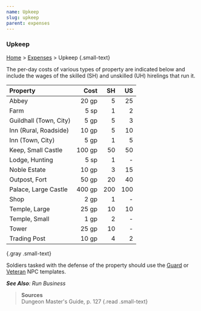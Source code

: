 ```yaml
---
name: Upkeep
slug: upkeep
parent: expenses
---
```

### Upkeep
[Home](dm-operations-center) > [Expenses](expenses-menu) > Upkeep {.small-text}

The per-day costs of various types of property are indicated below and include the wages of the skilled (SH) and unskilled (UH) hirelings that run it.

| Property               | Cost   | SH   | US   |
| :--------------------- | -----: | ---: | ---: |
| Abbey                  |  20 gp |    5 |   25 |
| Farm                   |   5 sp |    1 |    2 |
| Guildhall (Town, City) |   5 gp |    5 |    3 |
| Inn (Rural, Roadside)  |  10 gp |    5 |   10 |
| Inn (Town, City)       |   5 gp |    1 |    5 |
| Keep, Small Castle     | 100 gp |   50 |   50 |
| Lodge, Hunting         |   5 sp |    1 |    - |
| Noble Estate           |  10 gp |    3 |   15 |
| Outpost, Fort          |  50 gp |   20 |   40 |
| Palace, Large Castle   | 400 gp |  200 |  100 |
| Shop                   |   2 gp |    1 |    - |
| Temple, Large          |  25 gp |   10 |   10 |
| Temple, Small          |   1 gp |    2 |    - |
| Tower                  |  25 gp |   10 |    - |
| Trading Post           |  10 gp |    4 |    2 |
{.gray .small-text}

Soldiers tasked with the defense of the property should use the [Guard](/monster/guard) or [Veteran](/monster/veteran) NPC templates.

***See Also**: Run Business*

> **Sources** <br/>
> Dungeon Master's Guide, p. 127
{.read .small-text}